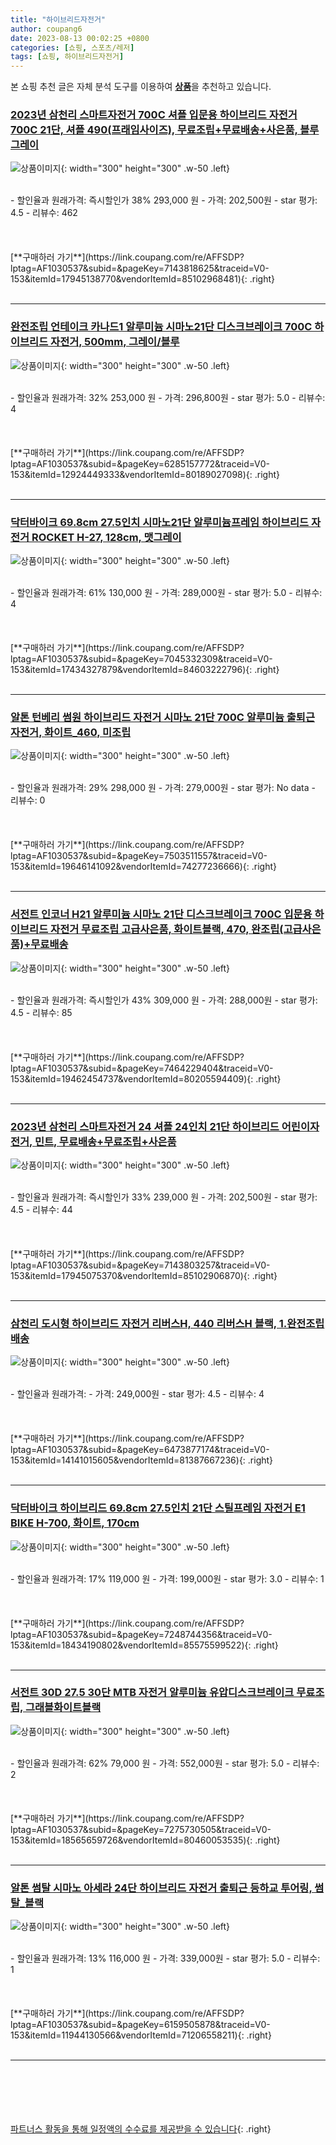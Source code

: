 ```yaml
---
title: "하이브리드자전거"
author: coupang6
date: 2023-08-13 00:02:25 +0800
categories: [쇼핑, 스포츠/레저]
tags: [쇼핑, 하이브리드자전거]
---
```


본 쇼핑 추천 글은 자체 분석 도구를 이용하여 [**상품**](https://link.coupang.com/a/bao1ui)을 추천하고 있습니다.

### [2023년 삼천리 스마트자전거 700C 셔플 입문용 하이브리드 자전거 700C 21단, 셔플 490(프래임사이즈), 무료조립+무료배송+사은품, 블루그레이](https://link.coupang.com/re/AFFSDP?lptag=AF1030537&subid=&pageKey=7143818625&traceid=V0-153&itemId=17945138770&vendorItemId=85102968481)

![상품이미지](https://thumbnail8.coupangcdn.com/thumbnails/remote/230x230ex/image/vendor_inventory/483f/2ea6a9e4de6e8adf725e93e5c0ea2d653d10bd32257e3aa3e033a8f229ee.png){: width="300" height="300" .w-50 .left}


<br>
- 할인율과 원래가격: 즉시할인가 38%  293,000   원
- 가격: 202,500원
- star 평가: 4.5
- 리뷰수: 462
<br>
<br>
<br>
<br>
[**구매하러 가기**](https://link.coupang.com/re/AFFSDP?lptag=AF1030537&subid=&pageKey=7143818625&traceid=V0-153&itemId=17945138770&vendorItemId=85102968481){: .right}
<br>
<br>

---

### [완전조립 언테이크 카나드1 알루미늄 시마노21단 디스크브레이크 700C 하이브리드 자전거, 500mm, 그레이/블루](https://link.coupang.com/re/AFFSDP?lptag=AF1030537&subid=&pageKey=6285157772&traceid=V0-153&itemId=12924449333&vendorItemId=80189027098)

![상품이미지](https://thumbnail6.coupangcdn.com/thumbnails/remote/230x230ex/image/vendor_inventory/1393/a7597662a01c3a586f6ae9aaa02422da52587049c0d0830e646a2d1052ab.jpg){: width="300" height="300" .w-50 .left}


<br>
- 할인율과 원래가격: 32%  253,000   원
- 가격: 296,800원
- star 평가: 5.0
- 리뷰수: 4
<br>
<br>
<br>
<br>
[**구매하러 가기**](https://link.coupang.com/re/AFFSDP?lptag=AF1030537&subid=&pageKey=6285157772&traceid=V0-153&itemId=12924449333&vendorItemId=80189027098){: .right}
<br>
<br>

---

### [닥터바이크 69.8cm 27.5인치 시마노21단 알루미늄프레임 하이브리드 자전거 ROCKET H-27, 128cm, 맷그레이](https://link.coupang.com/re/AFFSDP?lptag=AF1030537&subid=&pageKey=7045332309&traceid=V0-153&itemId=17434327879&vendorItemId=84603222796)

![상품이미지](https://thumbnail8.coupangcdn.com/thumbnails/remote/230x230ex/image/retail/images/2023/01/05/9/8/178497ad-527d-4a93-9d19-b031cc07e32b.jpg){: width="300" height="300" .w-50 .left}


<br>
- 할인율과 원래가격: 61%  130,000   원
- 가격: 289,000원
- star 평가: 5.0
- 리뷰수: 4
<br>
<br>
<br>
<br>
[**구매하러 가기**](https://link.coupang.com/re/AFFSDP?lptag=AF1030537&subid=&pageKey=7045332309&traceid=V0-153&itemId=17434327879&vendorItemId=84603222796){: .right}
<br>
<br>

---

### [알톤 턴베리 썸원 하이브리드 자전거 시마노 21단 700C 알루미늄 출퇴근 자전거, 화이트_460, 미조립](https://link.coupang.com/re/AFFSDP?lptag=AF1030537&subid=&pageKey=7503511557&traceid=V0-153&itemId=19646141092&vendorItemId=74277236666)

![상품이미지](https://thumbnail7.coupangcdn.com/thumbnails/remote/230x230ex/image/vendor_inventory/a62a/b4b42111549e342c1b3f35b2c0cce1dc565fffcc2d6694c20c66d0e2d73a.jpg){: width="300" height="300" .w-50 .left}


<br>
- 할인율과 원래가격: 29%  298,000   원
- 가격: 279,000원
- star 평가: No data
- 리뷰수: 0
<br>
<br>
<br>
<br>
[**구매하러 가기**](https://link.coupang.com/re/AFFSDP?lptag=AF1030537&subid=&pageKey=7503511557&traceid=V0-153&itemId=19646141092&vendorItemId=74277236666){: .right}
<br>
<br>

---

### [서전트 인코너 H21 알루미늄 시마노 21단 디스크브레이크 700C 입문용 하이브리드 자전거 무료조립 고급사은품, 화이트블랙, 470, 완조립(고급사은품)+무료배송](https://link.coupang.com/re/AFFSDP?lptag=AF1030537&subid=&pageKey=7464229404&traceid=V0-153&itemId=19462454737&vendorItemId=80205594409)

![상품이미지](https://thumbnail8.coupangcdn.com/thumbnails/remote/230x230ex/image/vendor_inventory/efac/13f016712808d62283218e2c1ce95d08cd559d5fd789e589baebd5be7cab.png){: width="300" height="300" .w-50 .left}


<br>
- 할인율과 원래가격: 즉시할인가 43%  309,000   원
- 가격: 288,000원
- star 평가: 4.5
- 리뷰수: 85
<br>
<br>
<br>
<br>
[**구매하러 가기**](https://link.coupang.com/re/AFFSDP?lptag=AF1030537&subid=&pageKey=7464229404&traceid=V0-153&itemId=19462454737&vendorItemId=80205594409){: .right}
<br>
<br>

---

### [2023년 삼천리 스마트자전거 24 셔플 24인치 21단 하이브리드 어린이자전거, 민트, 무료배송+무료조립+사은품](https://link.coupang.com/re/AFFSDP?lptag=AF1030537&subid=&pageKey=7143803257&traceid=V0-153&itemId=17945075370&vendorItemId=85102906870)

![상품이미지](https://thumbnail10.coupangcdn.com/thumbnails/remote/230x230ex/image/vendor_inventory/1902/84857b05ec786ffd3b135e3796507ce9b794907f92fa6c3f51bce98ebc41.png){: width="300" height="300" .w-50 .left}


<br>
- 할인율과 원래가격: 즉시할인가 33%  239,000   원
- 가격: 202,500원
- star 평가: 4.5
- 리뷰수: 44
<br>
<br>
<br>
<br>
[**구매하러 가기**](https://link.coupang.com/re/AFFSDP?lptag=AF1030537&subid=&pageKey=7143803257&traceid=V0-153&itemId=17945075370&vendorItemId=85102906870){: .right}
<br>
<br>

---

### [삼천리 도시형 하이브리드 자전거 리버스H, 440 리버스H 블랙, 1.완전조립배송](https://link.coupang.com/re/AFFSDP?lptag=AF1030537&subid=&pageKey=6473877174&traceid=V0-153&itemId=14141015605&vendorItemId=81387667236)

![상품이미지](https://thumbnail10.coupangcdn.com/thumbnails/remote/230x230ex/image/vendor_inventory/4f6c/d580e46a14bbf8c5665fbd8e7f89907102dbc13b9d8e12ac9f70e6b8a686.jpg){: width="300" height="300" .w-50 .left}


<br>
- 할인율과 원래가격: 
- 가격: 249,000원
- star 평가: 4.5
- 리뷰수: 4
<br>
<br>
<br>
<br>
[**구매하러 가기**](https://link.coupang.com/re/AFFSDP?lptag=AF1030537&subid=&pageKey=6473877174&traceid=V0-153&itemId=14141015605&vendorItemId=81387667236){: .right}
<br>
<br>

---

### [닥터바이크 하이브리드 69.8cm 27.5인치 21단 스틸프레임 자전거 E1 BIKE H-700, 화이트, 170cm](https://link.coupang.com/re/AFFSDP?lptag=AF1030537&subid=&pageKey=7248744356&traceid=V0-153&itemId=18434190802&vendorItemId=85575599522)

![상품이미지](https://thumbnail10.coupangcdn.com/thumbnails/remote/230x230ex/image/retail/images/2023/04/06/13/1/ed8372ef-297d-430a-890b-0716993a7272.jpg){: width="300" height="300" .w-50 .left}


<br>
- 할인율과 원래가격: 17%  119,000   원
- 가격: 199,000원
- star 평가: 3.0
- 리뷰수: 1
<br>
<br>
<br>
<br>
[**구매하러 가기**](https://link.coupang.com/re/AFFSDP?lptag=AF1030537&subid=&pageKey=7248744356&traceid=V0-153&itemId=18434190802&vendorItemId=85575599522){: .right}
<br>
<br>

---

### [서전트 30D 27.5 30단 MTB 자전거 알루미늄 유압디스크브레이크 무료조립, 그래블화이트블랙](https://link.coupang.com/re/AFFSDP?lptag=AF1030537&subid=&pageKey=7275730505&traceid=V0-153&itemId=18565659726&vendorItemId=80460053535)

![상품이미지](https://thumbnail7.coupangcdn.com/thumbnails/remote/230x230ex/image/vendor_inventory/8200/4422d47d7193dd1449a70ffc920a86f279dfb2cd7f09c62ceab279360e4f.png){: width="300" height="300" .w-50 .left}


<br>
- 할인율과 원래가격: 62%  79,000   원
- 가격: 552,000원
- star 평가: 5.0
- 리뷰수: 2
<br>
<br>
<br>
<br>
[**구매하러 가기**](https://link.coupang.com/re/AFFSDP?lptag=AF1030537&subid=&pageKey=7275730505&traceid=V0-153&itemId=18565659726&vendorItemId=80460053535){: .right}
<br>
<br>

---

### [알톤 썸탈 시마노 아세라 24단 하이브리드 자전거 출퇴근 등하교 투어링, 썸탈_블랙](https://link.coupang.com/re/AFFSDP?lptag=AF1030537&subid=&pageKey=6159505878&traceid=V0-153&itemId=11944130566&vendorItemId=71206558211)

![상품이미지](https://thumbnail7.coupangcdn.com/thumbnails/remote/230x230ex/image/vendor_inventory/2e97/4cdd364083b7cf90ee67a9a6cdc7ab3b861b6eca42a8a778a10e177079d6.jpg){: width="300" height="300" .w-50 .left}


<br>
- 할인율과 원래가격: 13%  116,000   원
- 가격: 339,000원
- star 평가: 5.0
- 리뷰수: 1
<br>
<br>
<br>
<br>
[**구매하러 가기**](https://link.coupang.com/re/AFFSDP?lptag=AF1030537&subid=&pageKey=6159505878&traceid=V0-153&itemId=11944130566&vendorItemId=71206558211){: .right}
<br>
<br>

---
<br><br><br><br><br> [파트너스 활동을 통해 일정액의 수수료를 제공받을 수 있습니다](https://link.coupang.com/a/bao1ui){: .right}